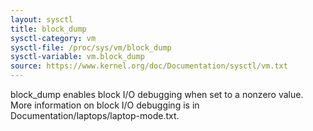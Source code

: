 ```yaml
---
layout: sysctl
title: block_dump
sysctl-category: vm
sysctl-file: /proc/sys/vm/block_dump
sysctl-variable: vm.block_dump
source: https://www.kernel.org/doc/Documentation/sysctl/vm.txt
---
```


block_dump enables block I/O debugging when set to a nonzero value. More
information on block I/O debugging is in Documentation/laptops/laptop-mode.txt.

